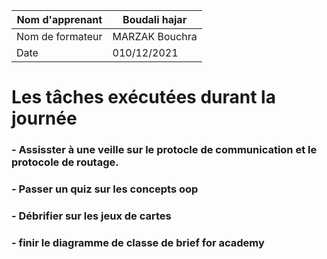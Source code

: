  	
     
     
| Nom d'apprenant  |Boudali hajar|
| ------------- | ------------- |
| Nom de formateur  | MARZAK Bouchra |
| Date  |  010/12/2021|
     
   # Les tâches exécutées durant la journée 
   ###  - Assisster à une veille sur le protocle de communication et le protocole de routage. 
   ###  - Passer un quiz sur les concepts oop
   ###  - Débrifier sur les jeux de cartes
   ###  - finir le diagramme de classe de brief for academy
   
  
  

